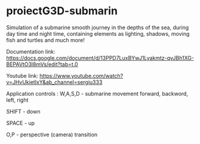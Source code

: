 # proiectG3D-submarin

Simulation of a submarine smooth journey in the depths of the sea, during day time and night time, containing elements as lighting, shadows, moving fish and turtles and much more!

Documentation link: https://docs.google.com/document/d/13PPD7LuxBYwJ1Lyakmtz-qvJBh1XG-BEPAVtO3l8mVs/edit?tab=t.0

Youtube link: https://www.youtube.com/watch?v=JHvUkietIxY&ab_channel=sergiu333

Application controls : 
W,A,S,D - submarine movement forward, backword, left, right

SHIFT - down

SPACE - up

O,P - perspective (camera) transition
